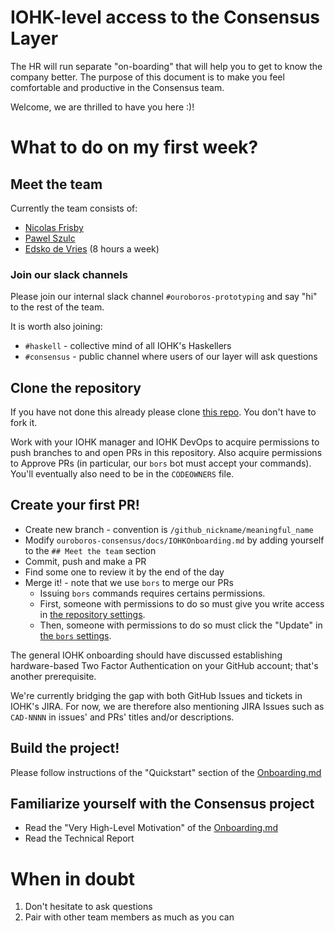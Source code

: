 # IOHK-level access to the Consensus Layer

The HR will run separate "on-boarding" that will help you to get to know
the company better. The purpose of this document is to make you feel comfortable
and productive in the Consensus team.

Welcome, we are thrilled to have you here :)!

# What to do on my first week?

## Meet the team

Currently the team consists of:

* [Nicolas Frisby](https://github.com/nfrisby)
* [Pawel Szulc](https://github.com/EncodePanda)
* [Edsko de Vries](https://github.com/edsko) (8 hours a week)

### Join our slack channels

Please join our internal slack channel `#ouroboros-prototyping` and say "hi"
to the rest of the team.

It is worth also joining:

* `#haskell` - collective mind of all IOHK's Haskellers
* `#consensus` - public channel where users of our layer will ask questions

## Clone the repository

If you have not done this already please clone
[this repo](https://github.com/input-output-hk/ouroboros-network/). You don't have
to fork it.

Work with your IOHK manager and IOHK DevOps to acquire permissions to push
branches to and open PRs in this repository. Also acquire permissions to
Approve PRs (in particular, our `bors` bot must accept your commands).
You'll eventually also need to be in the `CODEOWNERS` file.

## Create your first PR!

* Create new branch - convention is `/github_nickname/meaningful_name`
* Modify `ouroboros-consensus/docs/IOHKOnboarding.md` by adding yourself to the `## Meet the team` section
* Commit, push and make a PR
* Find some one to review it by the end of the day
* Merge it! - note that we use `bors` to merge our PRs
    * Issuing `bors` commands requires certains permissions.
    * First, someone with permissions to do so must give you write access in
      [the repository
      settings](https://github.com/input-output-hk/ouroboros-network/settings/access).
    * Then, someone with permissions to do so must click the "Update" in [the
      `bors` settings](https://bors-ng.aws.iohkdev.io/repositories/8/settings).

The general IOHK onboarding should have discussed establishing hardware-based
Two Factor Authentication on your GitHub account; that's another prerequisite.

We're currently bridging the gap with both GitHub Issues and tickets in IOHK's
JIRA. For now, we are therefore also mentioning JIRA Issues such as `CAD-NNNN`
in issues' and PRs' titles and/or descriptions.

## Build the project!

Please follow instructions of the "Quickstart" section of the [Onboarding.md](Onboarding.md)

## Familiarize yourself with the Consensus project

* Read the "Very High-Level Motivation" of the [Onboarding.md](Onboarding.md)
* Read the Technical Report

# When in doubt

1. Don't hesitate to ask questions
2. Pair with other team members as much as you can
